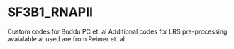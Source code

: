 # SF3B1_RNAPII
Custom codes for Boddu PC et. al
Additional codes for LRS pre-processing avaialable at used are from Reimer et. al 
